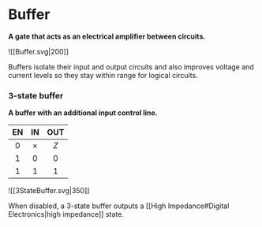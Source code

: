 # Buffer
**A gate that acts as an electrical amplifier between circuits.**

![[Buffer.svg|200]]

Buffers isolate their input and output circuits and also improves voltage and current levels so they stay within range for logical circuits.

### 3-state buffer
**A buffer with an additional input control line.**

| EN  | IN  | OUT |
|:---:|:---:|:---:|
| $0$ | $\times$ | $Z$ |
| $1$ | $0$ | $0$ |
| $1$ | $1$ | $1$ |

![[3StateBuffer.svg|350]]

When disabled, a 3-state buffer outputs a [[High Impedance#Digital Electronics|high impedance]] state.